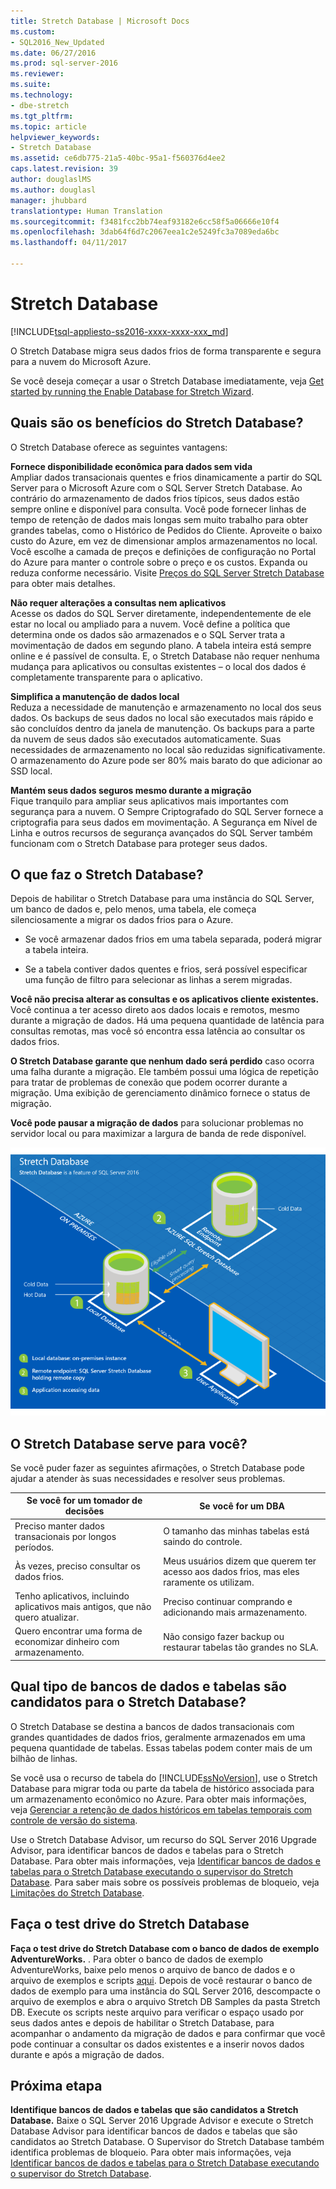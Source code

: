 ```yaml
---
title: Stretch Database | Microsoft Docs
ms.custom:
- SQL2016_New_Updated
ms.date: 06/27/2016
ms.prod: sql-server-2016
ms.reviewer: 
ms.suite: 
ms.technology:
- dbe-stretch
ms.tgt_pltfrm: 
ms.topic: article
helpviewer_keywords:
- Stretch Database
ms.assetid: ce6db775-21a5-40bc-95a1-f560376d4ee2
caps.latest.revision: 39
author: douglaslMS
ms.author: douglasl
manager: jhubbard
translationtype: Human Translation
ms.sourcegitcommit: f3481fcc2bb74eaf93182e6cc58f5a06666e10f4
ms.openlocfilehash: 3dab64f6d7c2067eea1c2e5249fc3a7089eda6bc
ms.lasthandoff: 04/11/2017

---
```

# <a name="stretch-database"></a>Stretch Database
[!INCLUDE[tsql-appliesto-ss2016-xxxx-xxxx-xxx_md](../../includes/tsql-appliesto-ss2016-xxxx-xxxx-xxx-md.md)]

  O Stretch Database migra seus dados frios de forma transparente e segura para a nuvem do Microsoft Azure.  
  
 Se você deseja começar a usar o Stretch Database imediatamente, veja [Get started by running the Enable Database for Stretch Wizard](../../sql-server/stretch-database/get-started-by-running-the-enable-database-for-stretch-wizard.md).  
  
## <a name="what-are-the-benefits-of-stretch-database"></a>Quais são os benefícios do Stretch Database?  
 O Stretch Database oferece as seguintes vantagens:  
  
 **Fornece disponibilidade econômica para dados sem vida**  
 Ampliar dados transacionais quentes e frios dinamicamente a partir do SQL Server para o Microsoft Azure com o SQL Server Stretch Database. Ao contrário do armazenamento de dados frios típicos, seus dados estão sempre online e disponível para consulta. Você pode fornecer linhas de tempo de retenção de dados mais longas sem muito trabalho para obter grandes tabelas, como o Histórico de Pedidos do Cliente. Aproveite o baixo custo do Azure, em vez de dimensionar amplos armazenamentos no local. Você escolhe a camada de preços e definições de configuração no Portal do Azure para manter o controle sobre o preço e os custos. Expanda ou reduza conforme necessário. Visite [Preços do SQL Server Stretch Database](https://azure.microsoft.com/pricing/details/sql-server-stretch-database/) para obter mais detalhes.  
  
 **Não requer alterações a consultas nem aplicativos**  
 Acesse os dados do SQL Server diretamente, independentemente de ele estar no local ou ampliado para a nuvem.  Você define a política que determina onde os dados são armazenados e o SQL Server trata a movimentação de dados em segundo plano. A tabela inteira está sempre online e é passível de consulta. E, o Stretch Database não requer nenhuma mudança para aplicativos ou consultas existentes – o local dos dados é completamente transparente para o aplicativo.  
  
 **Simplifica a manutenção de dados local**  
 Reduza a necessidade de manutenção e armazenamento no local dos seus dados. Os backups de seus dados no local são executados mais rápido e são concluídos dentro da janela de manutenção. Os backups para a parte da nuvem de seus dados são executados automaticamente. Suas necessidades de armazenamento no local são reduzidas significativamente. O armazenamento do Azure pode ser 80% mais barato do que adicionar ao SSD local.  
  
 **Mantém seus dados seguros mesmo durante a migração**  
 Fique tranquilo para ampliar seus aplicativos mais importantes com segurança para a nuvem. O Sempre Criptografado do SQL Server fornece a criptografia para seus dados em movimentação. A Segurança em Nível de Linha e outros recursos de segurança avançados do SQL Server também funcionam com o Stretch Database para proteger seus dados.  
  
## <a name="what-does-stretch-database-do"></a>O que faz o Stretch Database?  
 Depois de habilitar o Stretch Database para uma instância do SQL Server, um banco de dados e, pelo menos, uma tabela, ele começa silenciosamente a migrar os dados frios para o Azure.  
  
-   Se você armazenar dados frios em uma tabela separada, poderá migrar a tabela inteira.  
  
-   Se a tabela contiver dados quentes e frios, será possível especificar uma função de filtro para selecionar as linhas a serem migradas.

**Você não precisa alterar as consultas e os aplicativos cliente existentes.** Você continua a ter acesso direto aos dados locais e remotos, mesmo durante a migração de dados. Há uma pequena quantidade de latência para consultas remotas, mas você só encontra essa latência ao consultar os dados frios.

**O Stretch Database garante que nenhum dado será perdido** caso ocorra uma falha durante a migração. Ele também possui uma lógica de repetição para tratar de problemas de conexão que podem ocorrer durante a migração. Uma exibição de gerenciamento dinâmico fornece o status de migração.

**Você pode pausar a migração de dados** para solucionar problemas no servidor local ou para maximizar a largura de banda de rede disponível.  
  
 ![Visão geral do Stretch Database](../../sql-server/stretch-database/media/stretch-overview.png "Visão geral do Stretch Database")  
  
## <a name="is-stretch-database-for-you"></a>O Stretch Database serve para você?  
 Se você puder fazer as seguintes afirmações, o Stretch Database pode ajudar a atender às suas necessidades e resolver seus problemas.  
  
|Se você for um tomador de decisões|Se você for um DBA|  
|--------------------------------|---------------------|  
|Preciso manter dados transacionais por longos períodos.|O tamanho das minhas tabelas está saindo do controle.|  
|Às vezes, preciso consultar os dados frios.|Meus usuários dizem que querem ter acesso aos dados frios, mas eles raramente os utilizam.|  
|Tenho aplicativos, incluindo aplicativos mais antigos, que não quero atualizar.|Preciso continuar comprando e adicionando mais armazenamento.|  
|Quero encontrar uma forma de economizar dinheiro com armazenamento.|Não consigo fazer backup ou restaurar tabelas tão grandes no SLA.|  
  
## <a name="what-kind-of-databases-and-tables-are-candidates-for-stretch-database"></a>Qual tipo de bancos de dados e tabelas são candidatos para o Stretch Database?  
 O Stretch Database se destina a bancos de dados transacionais com grandes quantidades de dados frios, geralmente armazenados em uma pequena quantidade de tabelas. Essas tabelas podem conter mais de um bilhão de linhas.  
  
 Se você usa o recurso de tabela do [!INCLUDE[ssNoVersion](../../includes/ssnoversion-md.md)], use o Stretch Database para migrar toda ou parte da tabela de histórico associada para um armazenamento econômico no Azure. Para obter mais informações, veja [Gerenciar a retenção de dados históricos em tabelas temporais com controle de versão do sistema](../../relational-databases/tables/manage-retention-of-historical-data-in-system-versioned-temporal-tables.md).  
  
 Use o Stretch Database Advisor, um recurso do SQL Server 2016 Upgrade Advisor, para identificar bancos de dados e tabelas para o Stretch Database. Para obter mais informações, veja [Identificar bancos de dados e tabelas para o Stretch Database executando o supervisor do Stretch Database](../../sql-server/stretch-database/stretch-database-databases-and-tables-stretch-database-advisor.md). Para saber mais sobre os possíveis problemas de bloqueio, veja [Limitações do Stretch Database](../../sql-server/stretch-database/limitations-for-stretch-database.md).  

## <a name="test-drive-stretch-database"></a>Faça o test drive do Stretch Database  
 **Faça o test drive do Stretch Database com o banco de dados de exemplo AdventureWorks.** . Para obter o banco de dados de exemplo AdventureWorks, baixe pelo menos o arquivo de banco de dados e o arquivo de exemplos e scripts [aqui](https://www.microsoft.com/en-us/download/details.aspx?id=49502). Depois de você restaurar o banco de dados de exemplo para uma instância do SQL Server 2016, descompacte o arquivo de exemplos e abra o arquivo Stretch DB Samples da pasta Stretch DB. Execute os scripts neste arquivo para verificar o espaço usado por seus dados antes e depois de habilitar o Stretch Database, para acompanhar o andamento da migração de dados e para confirmar que você pode continuar a consultar os dados existentes e a inserir novos dados durante e após a migração de dados.  
  
## <a name="next-step"></a>Próxima etapa  
 **Identifique bancos de dados e tabelas que são candidatos a Stretch Database.** Baixe o SQL Server 2016 Upgrade Advisor e execute o Stretch Database Advisor para identificar bancos de dados e tabelas que são candidatos ao Stretch Database. O Supervisor do Stretch Database também identifica problemas de bloqueio. Para obter mais informações, veja [Identificar bancos de dados e tabelas para o Stretch Database executando o supervisor do Stretch Database](../../sql-server/stretch-database/stretch-database-databases-and-tables-stretch-database-advisor.md).  
  
  

